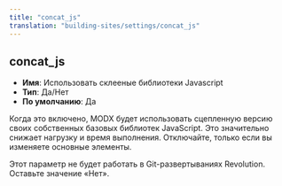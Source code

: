 ```yaml
---
title: "concat_js"
translation: "building-sites/settings/concat_js"
---
```


## concat_js

-   **Имя**: Использовать склееные библиотеки Javascript
-   **Тип**: Да/Нет
-   **По умолчанию**: Да

Когда это включено, MODX будет использовать сцепленную версию своих собственных базовых библиотек JavaScript. Это значительно снижает нагрузку и время выполнения. Отключайте, только если вы изменяете основные элементы.

Этот параметр не будет работать в Git-развертываниях Revolution. Оставьте значение «Нет».
